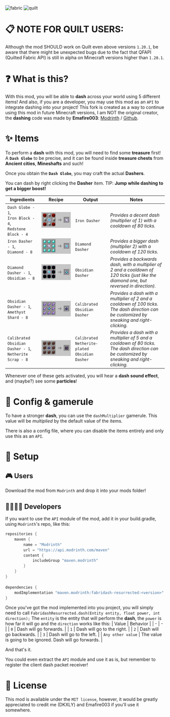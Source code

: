 <img alt="fabric" height="56" src="https://cdn.jsdelivr.net/npm/@intergrav/devins-badges@3/assets/cozy/supported/fabric_vector.svg">
<img alt="quilt" height="56" src="https://cdn.jsdelivr.net/npm/@intergrav/devins-badges@3/assets/cozy/supported/quilt_vector.svg">

# 📋 NOTE FOR QUILT USERS:
Although the mod SHOULD work on Quilt even above versions `1.20.1`, be aware that there might be unexpected bugs due to the fact that QFAPI (Quilted Fabric API) is still in alpha on Minecraft versions higher than `1.20.1`.

# ❓ What is this?
With this mod, you will be able to **dash** across your world using 5 different items! And also, if you are a developer, you may use this mod as an `API` to integrate dashing into your project!
This fork is created as a way to continue using this mod in future Minecraft versions, I am NOT the original creator, the **dashing** code was made by **Emafire003**: [Modrinth](https://modrinth.com/user/emafire003/) / [Github](https://github.com/emafire003/).

# ✨ Items
To perform a **dash** with this mod, you will need to find some **treasure** first! A **`Dash Globe`** to be precise, and it can be found inside **treasure chests** from **Ancient cities**, **Mineshafts** and such!

Once you obtain the **`Dash Globe`**, you may craft the actual **Dashers**.

You can dash by right clicking the **Dasher** item. TIP: **Jump while dashing to get a bigger boost!**

|Ingredients|Recipe|Output|Notes|
| - | - | - | - |
| `Dash Globe - 1`,<br> `Iron Block - 4`, <br>`Redstone Block - 4` | ![iron_dasher](https://raw.githubusercontent.com/DKXLY/desc-assets/main/iron_dasher.png) | `Iron Dasher` | *Provides a decent dash (multiplier of 1) with a cooldown of 80 ticks.* |
| `Iron Dasher - 1`,<br> `Diamond - 8` | ![diamond_dasher](https://raw.githubusercontent.com/DKXLY/desc-assets/main/diamond_dasher.png) | `Diamond Dasher` | *Provides a bigger dash (multiplier 2) with a cooldown of 120 ticks.* |
| `Diamond Dasher - 1`,<br> `Obsidian - 8` | ![obsidian_dasher](https://raw.githubusercontent.com/DKXLY/desc-assets/main/obsidian_dasher.png) |`Obsidian Dasher`| *Provides a backwards dash, with a multiplier of 2 and a cooldown of 120 ticks (just like the diamond one, but reversed in direction).* |
| `Obsidian Dasher - 1`, <br> `Amethyst Shard - 8` | ![calibrated_obsidian_dasher](https://raw.githubusercontent.com/DKXLY/desc-assets/main/calibrated_obsidian_dasher.png) | `Calibrated Obsidian Dasher` | *Provides a dash with a multiplier of 2 and a cooldown of 100 ticks. The dash direction can be customized by sneaking and right-clicking.*|
| `Calibrated Obsidian Dasher - 1`, <br> `Netherite Scrap - 8` | ![calibrated_netherite_plated_obsidian_dasher](https://raw.githubusercontent.com/DKXLY/desc-assets/main/calibrated_netherite_plated_obsidian_dasher.png) | `Calibrated Netherite-plated Obsidian Dasher` | *Provides a dash with a multiplier of 5 and a cooldown of 80 ticks. The dash direction can be customized by sneaking and right-clicking.* |

Whenever one of these gets activated, you will hear a **dash sound effect**, and (maybe?) see some **particles**! 

# 🔆 Config & gamerule
To have a stronger **dash**, you can use the `dashMultiplier` gamerule. This value will be *multiplied* by the default value of the items.

There is also a config file, where you can disable the items entirely and only use this as an `API`.

# 🔨 Setup
## 🎮 Users
Download the mod from `Modrinth` and drop it into your mods folder!
## 👨‍💻👩‍💻 Developers
If you want to use the `API` module of the mod, add it in your build.gradle, using `Modrinth`'s repo, like this:
```gradle
repositories {
    maven {
        name = "Modrinth"
        url = "https://api.modrinth.com/maven"
        content {
            includeGroup "maven.modrinth"
        }
    }
}

dependencies {
    modImplementation "maven.modrinth:fabridash-resurrected:<version>"
}
```
Once you've got the mod implemented into you project, you will simply need to call `FabridashResurrected.dash(Entity entity, float power, int direction);`
The `entity` is the entity that will perform the **dash**, the `power` is how far it will go and the `direction` works like this:
| Value | Behavior |
| - | - |
| `0` | Dash will go forwards. |
| `1` | Dash will go to the right. |
| `2` | Dash will go backwards. |
| `3` | Dash will go to the left. |
| `Any other value` | The value is going to be ignored. Dash will go forwards. |

And that's it.

You could even extract the `API` module and use it as is, but remember to register the client dash packet receiver!

# 📜 License
This mod is available under the `MIT license`, however, it would be greatly appreciated to credit me (DKXLY) and Emafire003 if you'll use it somewhere.
